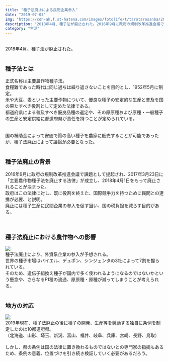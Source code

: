 ```yaml
---
title: "種子法廃止による民間企業参入"
date: "2019-07-03"
img: "https://cdn-ak.f.st-hatena.com/images/fotolife/t/tarotarosanba/20190703/20190703171228.jpg"
description: "2018年4月、種子法が廃止された。2016年9月に政府の規制改革推進会議で課題として提起され、2017年3月23日に「主要農作物種子法を廃止する法律」が成立し、2018年4月1日をもって廃止されることが決定した。"
category: "生活"
---
```


<br>
2018年4月、種子法が廃止された。
<br>
<br>

<h3><font size="4"><b>種子法とは</b></font></h3>
正式名称は主要農作物種子法。<br>
食糧難であった時代に同じ過ちは繰り返さないことを目的とし、1952年5月に制定。<br>
米や大豆、麦といった主要作物について、優良な種子の安定的な生産と普及を国の果たすべき役割として定めた法律である。<br>
都道府県による普及すべき優良品種の選定や、その原原種および原種・一般種子の生産と安定供給に都道府県が責任を持つことが定められている。<br>
<br>
<br>
国の補助金によって安価で質の高い種子を農家に販売することが可能であったが、種子法廃止によって議論が必要となった。<br>
<br>
<h3><font size="4"><b>種子法廃止の背景</b></font></h3>
2016年9月に政府の規制改革推進会議で課題として提起され、2017年3月23日に「主要農作物種子法を廃止する法律」が成立し、2018年4月1日をもって廃止されることが決まった。<br>
政府はこの法律に対し、既に役割を終えた、国際競争力を持つために民間との連携が必要、と説明。<br>
廃止には種子生産に民間企業の参入を促す狙い、国の税負担を減らす目的がある。<br>
<br>
<br>
<h3><font size="4"><b>種子法廃止における農作物への影響</b></font></h3>
<img src="https://cdn-ak.f.st-hatena.com/images/fotolife/t/tarotarosanba/20190703/20190703173911.jpg">
<br>
種子法廃止により、外資系企業の参入が予想される。<br>
世界の種子市場はバイエル、デュポン、シンジェンタの3社によって7割を握られている。<br>
そのため、遺伝子組換え種子が国内で多く使われるようになるのではないかという懸念や、さらなるF1種の流通、原原種・原種が減ってしまうことが考えられる。<br>
<br>
<h3><font size="4"><b>地方の対応</b></font></h3>
<img src="https://cdn-ak.f.st-hatena.com/images/fotolife/t/tarotarosanba/20190703/20190703172151.jpg">
<br>
2019年現在、種子法廃止の後に種子の開発、生産等を奨励する独自に条例を制定したのは10都道府県。<br>
（北海道、山形、埼玉、新潟、富山、福井、岐阜、兵庫、宮崎、長野、鳥取）<br>
<br>
しかし、県の条例は国の法律に置き換わるものではないとの専門家の指摘もあるため、条例の意義、位置づけを引き続き検証していく必要があるだろう。<br>
<br>
<br>
